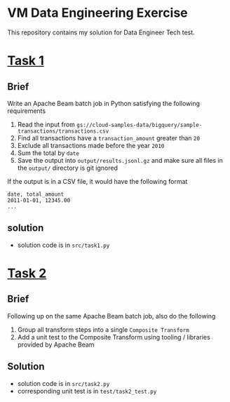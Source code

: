 # VM Data Engineering Exercise
This repository contains my solution for Data Engineer Tech test.

# <u>Task 1</u>
## Brief
Write an Apache Beam batch job in Python satisfying the following requirements 
1. Read the input from `gs://cloud-samples-data/bigquery/sample-transactions/transactions.csv`
1. Find all transactions have a `transaction_amount` greater than `20`
1. Exclude all transactions made before the year `2010`
1. Sum the total by `date`
1. Save the output into `output/results.jsonl.gz` and make sure all files in the `output/` directory is git ignored

If the output is in a CSV file, it would have the following format
```
date, total_amount
2011-01-01, 12345.00
...
```

## solution
* solution code is in ```src/task1.py```

# <u>Task 2</u>
## Brief
Following up on the same Apache Beam batch job, also do the following 
1. Group all transform steps into a single `Composite Transform`
2. Add a unit test to the Composite Transform using tooling / libraries provided by Apache Beam

## Solution
* solution code is in ```src/task2.py```
* corresponding unit test is in ```test/task2_test.py```

